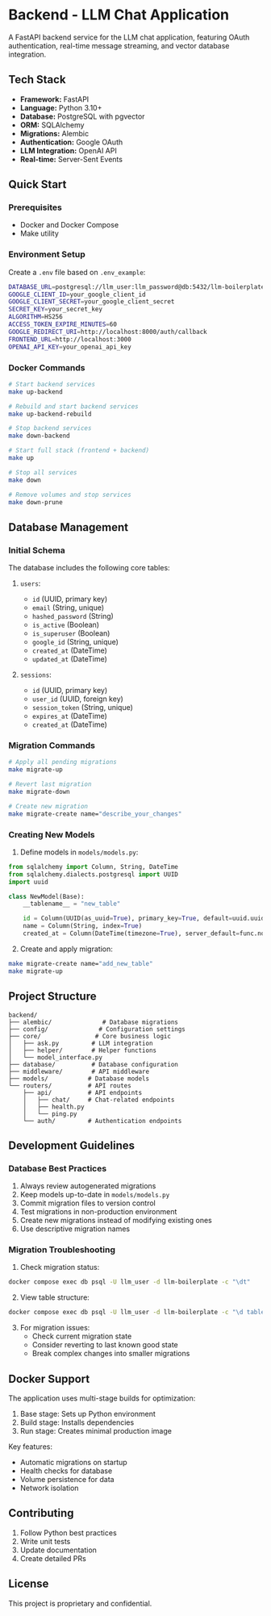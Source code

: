 # Backend - LLM Chat Application

A FastAPI backend service for the LLM chat application, featuring OAuth authentication, real-time message streaming, and vector database integration.

## Tech Stack

-   **Framework:** FastAPI
-   **Language:** Python 3.10+
-   **Database:** PostgreSQL with pgvector
-   **ORM:** SQLAlchemy
-   **Migrations:** Alembic
-   **Authentication:** Google OAuth
-   **LLM Integration:** OpenAI API
-   **Real-time:** Server-Sent Events

## Quick Start

### Prerequisites

-   Docker and Docker Compose
-   Make utility

### Environment Setup

Create a `.env` file based on `.env_example`:

```bash
DATABASE_URL=postgresql://llm_user:llm_password@db:5432/llm-boilerplate
GOOGLE_CLIENT_ID=your_google_client_id
GOOGLE_CLIENT_SECRET=your_google_client_secret
SECRET_KEY=your_secret_key
ALGORITHM=HS256
ACCESS_TOKEN_EXPIRE_MINUTES=60
GOOGLE_REDIRECT_URI=http://localhost:8000/auth/callback
FRONTEND_URL=http://localhost:3000
OPENAI_API_KEY=your_openai_api_key
```

### Docker Commands

```bash
# Start backend services
make up-backend

# Rebuild and start backend services
make up-backend-rebuild

# Stop backend services
make down-backend

# Start full stack (frontend + backend)
make up

# Stop all services
make down

# Remove volumes and stop services
make down-prune
```

## Database Management

### Initial Schema

The database includes the following core tables:

1. `users`:

    - `id` (UUID, primary key)
    - `email` (String, unique)
    - `hashed_password` (String)
    - `is_active` (Boolean)
    - `is_superuser` (Boolean)
    - `google_id` (String, unique)
    - `created_at` (DateTime)
    - `updated_at` (DateTime)

2. `sessions`:
    - `id` (UUID, primary key)
    - `user_id` (UUID, foreign key)
    - `session_token` (String, unique)
    - `expires_at` (DateTime)
    - `created_at` (DateTime)

### Migration Commands

```bash
# Apply all pending migrations
make migrate-up

# Revert last migration
make migrate-down

# Create new migration
make migrate-create name="describe_your_changes"
```

### Creating New Models

1. Define models in `models/models.py`:

```python
from sqlalchemy import Column, String, DateTime
from sqlalchemy.dialects.postgresql import UUID
import uuid

class NewModel(Base):
    __tablename__ = "new_table"

    id = Column(UUID(as_uuid=True), primary_key=True, default=uuid.uuid4)
    name = Column(String, index=True)
    created_at = Column(DateTime(timezone=True), server_default=func.now())
```

2. Create and apply migration:

```bash
make migrate-create name="add_new_table"
make migrate-up
```

## Project Structure

```
backend/
├── alembic/              # Database migrations
├── config/              # Configuration settings
├── core/               # Core business logic
│   ├── ask.py         # LLM integration
│   ├── helper/        # Helper functions
│   └── model_interface.py
├── database/          # Database configuration
├── middleware/        # API middleware
├── models/           # Database models
└── routers/          # API routes
    ├── api/          # API endpoints
    │   ├── chat/     # Chat-related endpoints
    │   ├── health.py
    │   └── ping.py
    └── auth/         # Authentication endpoints
```

## Development Guidelines

### Database Best Practices

1. Always review autogenerated migrations
2. Keep models up-to-date in `models/models.py`
3. Commit migration files to version control
4. Test migrations in non-production environment
5. Create new migrations instead of modifying existing ones
6. Use descriptive migration names

### Migration Troubleshooting

1. Check migration status:

```bash
docker compose exec db psql -U llm_user -d llm-boilerplate -c "\dt"
```

2. View table structure:

```bash
docker compose exec db psql -U llm_user -d llm-boilerplate -c "\d table_name"
```

3. For migration issues:
    - Check current migration state
    - Consider reverting to last known good state
    - Break complex changes into smaller migrations

## Docker Support

The application uses multi-stage builds for optimization:

1. Base stage: Sets up Python environment
2. Build stage: Installs dependencies
3. Run stage: Creates minimal production image

Key features:

-   Automatic migrations on startup
-   Health checks for database
-   Volume persistence for data
-   Network isolation

## Contributing

1. Follow Python best practices
2. Write unit tests
3. Update documentation
4. Create detailed PRs

## License

This project is proprietary and confidential.
